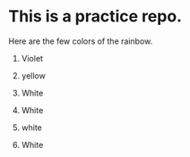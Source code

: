 # This is a practice repo.

Here are the few colors of the rainbow.

1. Violet 

1. yellow

1. White
1. White
1. white
1. White
